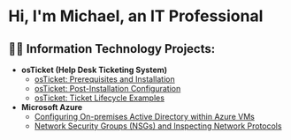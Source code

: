 <h1>Hi, I'm Michael, an IT Professional

<h2>👨‍💻 Information Technology Projects:</h2>

- <b>osTicket (Help Desk Ticketing System)</b>
  - [osTicket: Prerequisites and Installation](https://github.com/Bigmike118/osticket-prereqs)
  - [osTicket: Post-Installation Configuration](https://github.com/Bigmike118/post-install-config)
  - [osTicket: Ticket Lifecycle Examples](https://github.com/Bigmike118/ticket-lifecycle)
- <b>Microsoft Azure</b>
  - [Configuring On-premises Active Directory within Azure VMs](https://github.com/Bigmike118/configure-ad)
  - [Network Security Groups (NSGs) and Inspecting Network Protocols](https://github.com/Bigmike118/azure-network-protocols)

